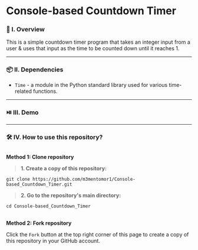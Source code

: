 # Console-based Countdown Timer

### 🧐 I. Overview
This is a simple countdown timer program that takes an integer input from a user & uses that input as the time to be counted down until it reaches 1.

----------------------

### 📦 II. Dependencies
- ```Time``` - a module in the Python standard library used for various time-related functions.

----------------------

### ⏯️ III. Demo


----------------------

### 🛠️ IV. How to use this repository?
##
**Method 1: Clone repository**

> **1. Create a copy of this repository:**
   ```
   git clone https://github.com/m3mentomor1/Console-based_Countdown_Timer.git
   ```

> **2. Go to the repository's main directory:**
   ```
   cd Console-based_Countdown_Timer
   ```
##
**Method 2: Fork repository**

Click the ```Fork``` button at the top right corner of this page to create a copy of this repository in your GitHub account.
